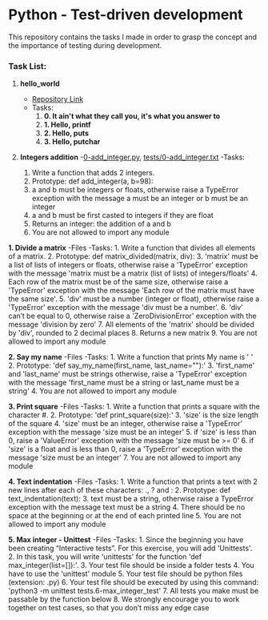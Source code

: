 # Python - Test-driven development

This repository contains the tasks I made in order to grasp the concept and the importance of testing during development.

### Task List:

1. **hello_world**
   - [Repository Link](.../tree/main/hello_world)
   - Tasks:
     1. **0. It ain't what they call you, it's what you answer to**
     2. **1. Hello, printf**
     3. **2. Hello, puts**
     4. **3. Hello, putchar**


0. **Integers addition**
   -[0-add_integer.py](../tree/main/0-add_integer.py), [tests/0-add_integer.txt](../tree/main/tests/0-add_integer.txt)
   -Tasks:
     1. Write a function that adds 2 integers.
     2. Prototype: def add_integer(a, b=98):
     3. a and b must be integers or floats, otherwise raise a TypeError exception with the message a must be an integer or b must be an integer
     4. a and b must be first casted to integers if they are float
     5. Returns an integer: the addition of a and b
     6. You are not allowed to import any module

**1. Divide a matrix**
   -Files
   -Tasks:
     1. Write a function that divides all elements of a matrix.
     2. Prototype: def matrix_divided(matrix, div):
     3. 'matrix' must be a list of lists of integers or floats, otherwise raise a 'TypeError' exception with the message 'matrix must be a matrix (list of lists) of integers/floats'
     4. Each row of the matrix must be of the same size, otherwise raise a 'TypeError' exception with the message 'Each row of the matrix must have the same size'.
     5. 'div' must be a number (integer or float), otherwise raise a 'TypeError' exception with the message 'div must be a number'.
     6. 'div' can’t be equal to 0, otherwise raise a 'ZeroDivisionError' exception with the message 'division by zero'
     7. All elements of the 'matrix' should be divided by 'div', rounded to 2 decimal places
     8. Returns a new matrix
     9. You are not allowed to import any module

**2. Say my name**
  -Files
  -Tasks:
     1. Write a function that prints My name is '<first name> <last name>'
     2. Prototype: 'def say_my_name(first_name, last_name=""):'
     3. 'first_name' and 'last_name' must be strings otherwise, raise a 'TypeError' exception with the message 'first_name must be a string or last_name must be a string'
     4. You are not allowed to import any module

**3. Print square**
  -Files
  -Tasks:
     1. Write a function that prints a square with the character #.
     2. Prototype: 'def print_square(size):'
     3. 'size' is the size length of the square
     4. 'size' must be an integer, otherwise raise a 'TypeError' exception with the message 'size must be an integer'
     5. if 'size' is less than 0, raise a 'ValueError' exception with the message 'size must be >= 0'
     6. if 'size' is a float and is less than 0, raise a 'TypeError' exception with the message 'size must be an integer'
     7. You are not allowed to import any module

**4. Text indentation**
  -Files
  -Tasks:
     1. Write a function that prints a text with 2 new lines after each of these characters: ., ? and :
     2. Prototype: def text_indentation(text):
     3. text must be a string, otherwise raise a TypeError exception with the message text must be a string
     4. There should be no space at the beginning or at the end of each printed line
     5. You are not allowed to import any module

**5. Max integer - Unittest**
  -Files
  -Tasks:
     1. Since the beginning you have been creating “Interactive tests”. For this exercise, you will add 'Unittests'.
     2. In this task, you will write 'unittests' for the function 'def max_integer(list=[]):'.
     3. Your test file should be inside a folder tests
     4. You have to use the 'unittest' module
     5. Your test file should be python files (extension: .py)
     6. Your test file should be executed by using this command: 'python3 -m unittest tests.6-max_integer_test'
     7. All tests you make must be passable by the function below
     8. We strongly encourage you to work together on test cases, so that you don’t miss any edge case
